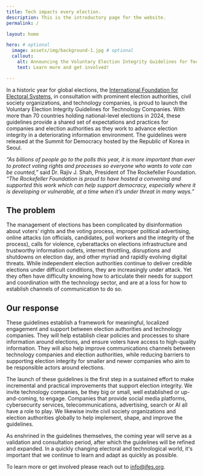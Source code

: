 ```yaml
---
title: Tech impacts every election.
description: This is the introductory page for the website.
permalink: /

layout: home

hero: # optional
  image: assets/img/background-1.jpg # optional
  callout:
    alt: Announcing the Voluntary Election Integrity Guidelines for Technology Companies.
    text: Learn more and get involved!

---
```


In a historic year for global elections, the [International Foundation for Electoral Systems](https://www.ifes.org/), in consultation with prominent election authorities, civil society organizations, and technology companies, is proud to launch the Voluntary Election Integrity Guidelines for Technology Companies. With more than 70 countries holding national-level elections in 2024, these guidelines provide a shared set of expectations and practices for companies and election authorities as they work to advance election integrity in a deteriorating information environment. The guidelines were released at the Summit for Democracy hosted by the Republic of Korea in Seoul.

<i>“As billions of people go to the polls this year, it is more important than ever to protect voting rights and processes so everyone who wants to vote can be counted,”</i> said Dr. Rajiv J. Shah, President of The Rockefeller Foundation. <i>“The Rockefeller Foundation is proud to have hosted a convening and supported this work which can help support democracy, especially where it is developing or vulnerable, at a time when it’s under threat in many ways.”</i>

## The problem
The management of elections has been complicated by disinformation about voters’ rights and the voting process, improper political advertising, online attacks (on officials, candidates, poll workers and the integrity of the process), calls for violence, cyberattacks on elections infrastructure and trustworthy information outlets, internet throttling, disruptions and shutdowns on election day, and other myriad and rapidly evolving digital threats. While independent election authorities continue to deliver credible elections under difficult conditions, they are increasingly under attack. Yet they often have difficulty knowing how to articulate their needs for support and coordination with the technology sector, and are at a loss for how to establish channels of communication to do so.

## Our response
These guidelines establish a framework for meaningful, localized engagement and support between election authorities and technology companies. They will help establish clear policies and processes to share information around elections, and ensure voters have access to high-quality information. They will also help improve communications channels between technology companies and election authorities, while reducing barriers to supporting election integrity for smaller and newer companies who aim to be responsible actors around elections.

The launch of these guidelines is the first step in a sustained effort to make incremental and practical improvements that support election integrity. We invite technology companies, be they big or small, well established or up-and-coming, to engage. Companies that provide social media platforms, cybersecurity services, telecommunications, advertising, search or AI all have a role to play. We likewise invite civil society organizations and election authorities globally to help implement, shape, and improve the guidelines.

As enshrined in the guidelines themselves, the coming year will serve as a validation and consultation period, after which the guidelines will be refined and expanded.  In a quickly changing electoral and technological world, it's important that we continue to learn and adapt as quickly as possible.

To learn more or get involved please reach out to <a href="mailto:info@ifes.org">info@ifes.org</a>.
